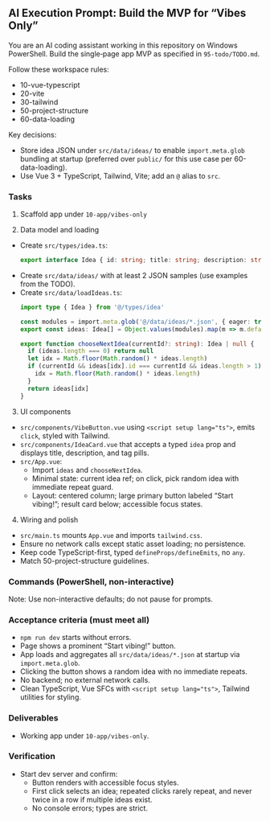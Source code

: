 ## AI Execution Prompt: Build the MVP for “Vibes Only”

You are an AI coding assistant working in this repository on Windows PowerShell. Build the single‑page app MVP as specified in `95-todo/TODO.md`.

Follow these workspace rules:
- 10-vue-typescript
- 20-vite
- 30-tailwind
- 50-project-structure
- 60-data-loading

Key decisions:
- Store idea JSON under `src/data/ideas/` to enable `import.meta.glob` bundling at startup (preferred over `public/` for this use case per 60-data-loading).
- Use Vue 3 + TypeScript, Tailwind, Vite; add an `@` alias to `src`.

### Tasks

1) Scaffold app under `10-app/vibes-only`

2) Data model and loading
- Create `src/types/idea.ts`:
  ```ts
  export interface Idea { id: string; title: string; description: string; tags: string[] }
  ```
- Create `src/data/ideas/` with at least 2 JSON samples (use examples from the TODO).
- Create `src/data/loadIdeas.ts`:
  ```ts
  import type { Idea } from '@/types/idea'

  const modules = import.meta.glob('@/data/ideas/*.json', { eager: true }) as Record<string, { default: Idea }>
  export const ideas: Idea[] = Object.values(modules).map(m => m.default)

  export function chooseNextIdea(currentId?: string): Idea | null {
    if (ideas.length === 0) return null
    let idx = Math.floor(Math.random() * ideas.length)
    if (currentId && ideas[idx].id === currentId && ideas.length > 1) {
      idx = Math.floor(Math.random() * ideas.length)
    }
    return ideas[idx]
  }
  ```

3) UI components
- `src/components/VibeButton.vue` using `<script setup lang="ts">`, emits `click`, styled with Tailwind.
- `src/components/IdeaCard.vue` that accepts a typed `idea` prop and displays title, description, and tag pills.
- `src/App.vue`:
  - Import `ideas` and `chooseNextIdea`.
  - Minimal state: current idea ref; on click, pick random idea with immediate repeat guard.
  - Layout: centered column; large primary button labeled “Start vibing!”; result card below; accessible focus states.

4) Wiring and polish
- `src/main.ts` mounts `App.vue` and imports `tailwind.css`.
- Ensure no network calls except static asset loading; no persistence.
- Keep code TypeScript-first, typed `defineProps/defineEmits`, no `any`.
- Match 50-project-structure guidelines.

### Commands (PowerShell, non-interactive)

Note: Use non-interactive defaults; do not pause for prompts.

### Acceptance criteria (must meet all)
- `npm run dev` starts without errors.
- Page shows a prominent “Start vibing!” button.
- App loads and aggregates all `src/data/ideas/*.json` at startup via `import.meta.glob`.
- Clicking the button shows a random idea with no immediate repeats.
- No backend; no external network calls.
- Clean TypeScript, Vue SFCs with `<script setup lang="ts">`, Tailwind utilities for styling.

### Deliverables
- Working app under `10-app/vibes-only`.

### Verification
- Start dev server and confirm:
  - Button renders with accessible focus styles.
  - First click selects an idea; repeated clicks rarely repeat, and never twice in a row if multiple ideas exist.
  - No console errors; types are strict.